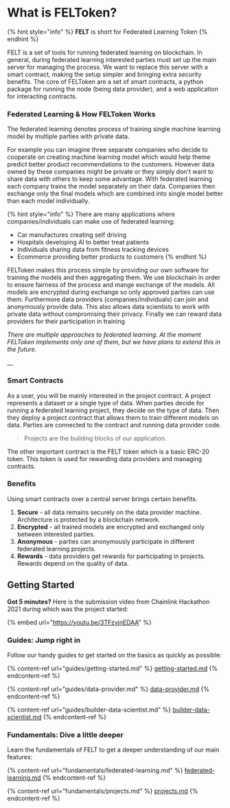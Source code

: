# What is FELToken?

{% hint style="info" %}
**FELT** is short for Federated Learning Token
{% endhint %}

FELT is a set of tools for running federated learning on blockchain. In general, during federated learning interested parties must set up the main server for managing the process. We want to replace this server with a smart contract, making the setup simpler and bringing extra security benefits. The core of FELToken are a set of smart contracts, a python package for running the node (being data provider), and a web application for interacting contracts.

### Federated Learning & How FELToken Works

The federated learning denotes process of training single machine learning model by multiple parties with private data.

For example you can imagine three separate companies who decide to cooperate on creating machine learning model which would help theme predict better product recommendations to the customers. However data owned by these companies might be private or they simply don't want to share data with others to keep some advantage. With federated learning each company trains the model separately on their data. Companies then exchange only the final models which are combined into single model better than each model individually.

{% hint style="info" %}
There are many applications where companies/individuals can make use of federated learning:

* Car manufactures creating self driving
* Hospitals developing AI to better treat patients
* Individuals sharing data from fitness tracking devices
* Ecommerce providing better products to customers
{% endhint %}

FELToken makes this process simple by providing our own software for training the models and then aggregating them. We use blockchain in order to ensure fairness of the process and mange exchange of the models. All models are encrypted during exchange so only approved parties can use them. Furthermore data providers (companies/individuals) can join and anonymously provide data. This also allows data scientists to work with private data without compromising their privacy. Finally we can reward data providers for their participation in training

_There are multiple approaches to federated learning. At the moment FELToken implements only one of them, but we have plans to extend this in the future._

\_\_

### Smart Contracts

As a user, you will be mainly interested in the project contract. A project represents a dataset or a single type of data. When parties decide for running a federated learning project, they decide on the type of data. Then they deploy a project contract that allows them to train different models on data. Parties are connected to the contract and running data provider code.

> Projects are the building blocks of our application.

The other important contract is the FELT token which is a basic ERC-20 token. This token is used for rewarding data providers and managing contracts.

### Benefits

Using smart contracts over a central server brings certain benefits.

1. **Secure** - all data remains securely on the data provider machine. Architecture is protected by a blockchain network.
2. **Encrypted** - all trained models are encrypted and exchanged only between interested parties.
3. **Anonymous** - parties can anonymously participate in different federated learning projects.
4. **Rewards** - data providers get rewards for participating in projects. Rewards depend on the quality of data.

## Getting Started

**Got 5 minutes?** Here is the submission video from Chainlink Hackathon 2021 during which was the project started:

{% embed url="https://youtu.be/3TFzvjnEDAA" %}

### Guides: Jump right in

Follow our handy guides to get started on the basics as quickly as possible:

{% content-ref url="guides/getting-started.md" %}
[getting-started.md](guides/getting-started.md)
{% endcontent-ref %}

{% content-ref url="guides/data-provider.md" %}
[data-provider.md](guides/data-provider.md)
{% endcontent-ref %}

{% content-ref url="guides/builder-data-scientist.md" %}
[builder-data-scientist.md](guides/builder-data-scientist.md)
{% endcontent-ref %}

### Fundamentals: Dive a little deeper

Learn the fundamentals of FELT to get a deeper understanding of our main features:

{% content-ref url="fundamentals/federated-learning.md" %}
[federated-learning.md](fundamentals/federated-learning.md)
{% endcontent-ref %}

{% content-ref url="fundamentals/projects.md" %}
[projects.md](fundamentals/projects.md)
{% endcontent-ref %}
